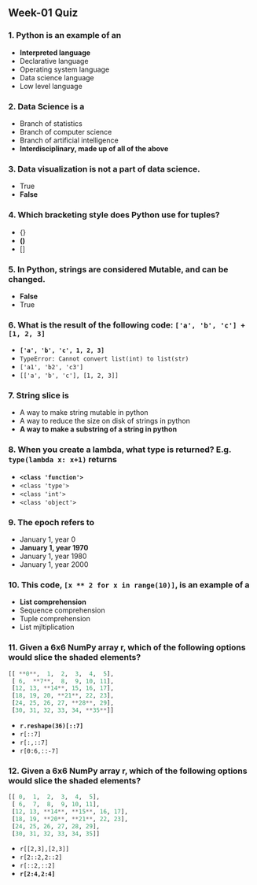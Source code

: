 ## Week-01 Quiz
### 1. Python is an example of an
+ **Interpreted language**
+ Declarative language
+ Operating system language
+ Data science language
+ Low level language

### 2. Data Science is a
+ Branch of statistics
+ Branch of computer science
+ Branch of artificial intelligence
+ **Interdisciplinary, made up of all of the above**

### 3. Data visualization is not a part of data science.
+ True
+ **False**

### 4. Which bracketing style does Python use for tuples?
+ {}
+ **()**
+ []

### 5. In Python, strings are considered Mutable, and can be changed.
+ **False**
+ True

### 6. What is the result of the following code: `['a', 'b', 'c'] + [1, 2, 3]`
+ **`['a', 'b', 'c', 1, 2, 3]`**
+ `TypeError: Cannot convert list(int) to list(str)`
+ `['a1', 'b2', 'c3']`
+ `[['a', 'b', 'c'], [1, 2, 3]]`

### 7. String slice is
+ A way to make string mutable in python
+ A way to reduce the size on disk of strings in python
+ **A way to make a substring of a string in python**

### 8. When you create a lambda, what type is returned? E.g. `type(lambda x: x+1)` returns
+ **`<class 'function'>`**
+ `<class 'type'>`
+ `<class 'int'>`
+ `<class 'object'>`

### 9. The epoch refers to
+ January 1, year 0
+ **January 1, year 1970**
+ January 1, year 1980
+ January 1, year 2000

### 10. This code, `[x ** 2 for x in range(10)]`, is an example of a
+ **List comprehension**
+ Sequence comprehension
+ Tuple comprehension
+ List mjltiplication

### 11. Given a 6x6 NumPy array r, which of the following options would slice the shaded elements?
```python
[[ **0**,  1,  2,  3,  4,  5],
 [ 6,  **7**,  8,  9, 10, 11],
 [12, 13, **14**, 15, 16, 17],
 [18, 19, 20, **21**, 22, 23],
 [24, 25, 26, 27, **28**, 29],
 [30, 31, 32, 33, 34, **35**]]
```
+ **`r.reshape(36)[::7]`**
+ `r[::7]`
+ `r[:,::7]`
+ `r[0:6,::-7]`

### 12. Given a 6x6 NumPy array r, which of the following options would slice the shaded elements?
```python
[[ 0,  1,  2,  3,  4,  5],
 [ 6,  7,  8,  9, 10, 11],
 [12, 13, **14**, **15**, 16, 17],
 [18, 19, **20**, **21**, 22, 23],
 [24, 25, 26, 27, 28, 29],
 [30, 31, 32, 33, 34, 35]]
```
+ `r[[2,3],[2,3]]`
+ `r[2::2,2::2]`
+ `r[::2,::2]`
+ **`r[2:4,2:4]`**